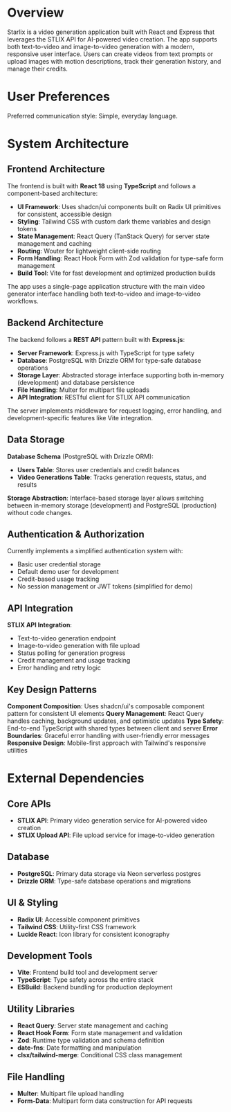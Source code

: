 # Overview

Starlix is a video generation application built with React and Express that leverages the STLIX API for AI-powered video creation. The app supports both text-to-video and image-to-video generation with a modern, responsive user interface. Users can create videos from text prompts or upload images with motion descriptions, track their generation history, and manage their credits.

# User Preferences

Preferred communication style: Simple, everyday language.

# System Architecture

## Frontend Architecture

The frontend is built with **React 18** using **TypeScript** and follows a component-based architecture:

- **UI Framework**: Uses shadcn/ui components built on Radix UI primitives for consistent, accessible design
- **Styling**: Tailwind CSS with custom dark theme variables and design tokens
- **State Management**: React Query (TanStack Query) for server state management and caching
- **Routing**: Wouter for lightweight client-side routing
- **Form Handling**: React Hook Form with Zod validation for type-safe form management
- **Build Tool**: Vite for fast development and optimized production builds

The app uses a single-page application structure with the main video generator interface handling both text-to-video and image-to-video workflows.

## Backend Architecture

The backend follows a **REST API** pattern built with **Express.js**:

- **Server Framework**: Express.js with TypeScript for type safety
- **Database**: PostgreSQL with Drizzle ORM for type-safe database operations
- **Storage Layer**: Abstracted storage interface supporting both in-memory (development) and database persistence
- **File Handling**: Multer for multipart file uploads
- **API Integration**: RESTful client for STLIX API communication

The server implements middleware for request logging, error handling, and development-specific features like Vite integration.

## Data Storage

**Database Schema** (PostgreSQL with Drizzle ORM):
- **Users Table**: Stores user credentials and credit balances
- **Video Generations Table**: Tracks generation requests, status, and results

**Storage Abstraction**: Interface-based storage layer allows switching between in-memory storage (development) and PostgreSQL (production) without code changes.

## Authentication & Authorization

Currently implements a simplified authentication system with:
- Basic user credential storage
- Default demo user for development
- Credit-based usage tracking
- No session management or JWT tokens (simplified for demo)

## API Integration

**STLIX API Integration**:
- Text-to-video generation endpoint
- Image-to-video generation with file upload
- Status polling for generation progress
- Credit management and usage tracking
- Error handling and retry logic

## Key Design Patterns

**Component Composition**: Uses shadcn/ui's composable component pattern for consistent UI elements
**Query Management**: React Query handles caching, background updates, and optimistic updates
**Type Safety**: End-to-end TypeScript with shared types between client and server
**Error Boundaries**: Graceful error handling with user-friendly error messages
**Responsive Design**: Mobile-first approach with Tailwind's responsive utilities

# External Dependencies

## Core APIs
- **STLIX API**: Primary video generation service for AI-powered video creation
- **STLIX Upload API**: File upload service for image-to-video generation

## Database
- **PostgreSQL**: Primary data storage via Neon serverless postgres
- **Drizzle ORM**: Type-safe database operations and migrations

## UI & Styling
- **Radix UI**: Accessible component primitives
- **Tailwind CSS**: Utility-first CSS framework
- **Lucide React**: Icon library for consistent iconography

## Development Tools
- **Vite**: Frontend build tool and development server
- **TypeScript**: Type safety across the entire stack
- **ESBuild**: Backend bundling for production deployment

## Utility Libraries
- **React Query**: Server state management and caching
- **React Hook Form**: Form state management and validation
- **Zod**: Runtime type validation and schema definition
- **date-fns**: Date formatting and manipulation
- **clsx/tailwind-merge**: Conditional CSS class management

## File Handling
- **Multer**: Multipart file upload handling
- **Form-Data**: Multipart form data construction for API requests
